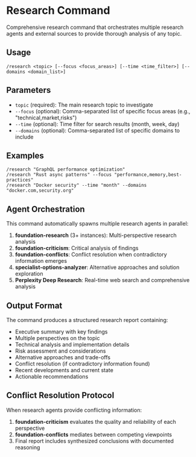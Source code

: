 # Research Command

Comprehensive research command that orchestrates multiple research agents and external sources to provide thorough analysis of any topic.

## Usage
```
/research <topic> [--focus <focus_areas>] [--time <time_filter>] [--domains <domain_list>]
```

## Parameters
- `topic` (required): The main research topic to investigate
- `--focus` (optional): Comma-separated list of specific focus areas (e.g., "technical,market,risks")
- `--time` (optional): Time filter for search results (month, week, day)
- `--domains` (optional): Comma-separated list of specific domains to include

## Examples
```
/research "GraphQL performance optimization"
/research "Rust async patterns" --focus "performance,memory,best-practices"
/research "Docker security" --time "month" --domains "docker.com,security.org"
```

## Agent Orchestration
This command automatically spawns multiple research agents in parallel:
1. **foundation-research** (3+ instances): Multi-perspective research analysis
2. **foundation-criticism**: Critical analysis of findings
3. **foundation-conflicts**: Conflict resolution when contradictory information emerges
4. **specialist-options-analyzer**: Alternative approaches and solution exploration
5. **Perplexity Deep Research**: Real-time web search and comprehensive analysis

## Output Format
The command produces a structured research report containing:
- Executive summary with key findings
- Multiple perspectives on the topic
- Technical analysis and implementation details
- Risk assessment and considerations
- Alternative approaches and trade-offs
- Conflict resolution (if contradictory information found)
- Recent developments and current state
- Actionable recommendations

## Conflict Resolution Protocol
When research agents provide conflicting information:
1. **foundation-criticism** evaluates the quality and reliability of each perspective
2. **foundation-conflicts** mediates between competing viewpoints
3. Final report includes synthesized conclusions with documented reasoning